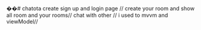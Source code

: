 ��#   c h a t o t a 
create sign up and login page //
create your room and show all room and your rooms//
chat with other //
i used to mvvm and viewModel// 

 
